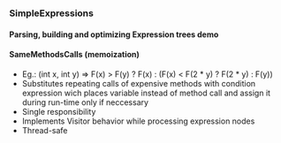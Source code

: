### SimpleExpressions

#### Parsing, building and optimizing Expression trees demo

#### SameMethodsCalls (memoization)
* Eg.: (int x, int y) => F(x) > F(y) ? F(x) : (F(x) < F(2 * y) ? F(2 * y) : F(y))
* Substitutes repeating calls of expensive methods with condition expression wich places variable instead of method call and assign it during run-time only if neccessary
* Single responsibility
* Implements Visitor behavior while processing expression nodes
* Thread-safe

